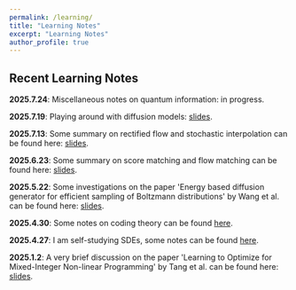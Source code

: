 ```yaml
---
permalink: /learning/
title: "Learning Notes"
excerpt: "Learning Notes"
author_profile: true
---
```


## Recent Learning Notes


<p><strong>2025.7.24</strong>: Miscellaneous notes on quantum information: in progress.</p>



<p><strong>2025.7.19</strong>: Playing around with diffusion models: <a href="/files/fun with diffusion models.pptx">slides</a>.</p>


<p><strong>2025.7.13</strong>: Some summary on rectified flow and stochastic interpolation can be found here: <a href="/files/Rectified_flow_stochastic_interpolation.pdf">slides</a>.</p>

<p><strong>2025.6.23</strong>: Some summary on score matching and flow matching can be found here: <a href="/files/Score_matching_flow_matching.pdf">slides</a>.</p>

<p><strong>2025.5.22</strong>: Some investigations on the paper 'Energy based diffusion generator for efficient sampling of Boltzmann distributions' by Wang et al. can be found here: <a href="/files/energy_based_diffusion.pdf">slides</a>.</p>

<p><strong>2025.4.30</strong>: Some notes on coding theory can be found <a href="https://github.com/YaoSiqi2003/Notes-on-coding-theory">here</a>.</p>

<p><strong>2025.4.27</strong>: I am self-studying SDEs, some notes can be found <a href="https://github.com/YaoSiqi2003/Notes-on-SDE">here</a>.</p> 

<p><strong>2025.1.2</strong>: A very brief discussion on the paper 'Learning to Optimize for Mixed-Integer Non-linear Programming' by Tang et al. can be found here: <a href="/files/MINLP_Presentation.pdf">slides</a>.</p> 